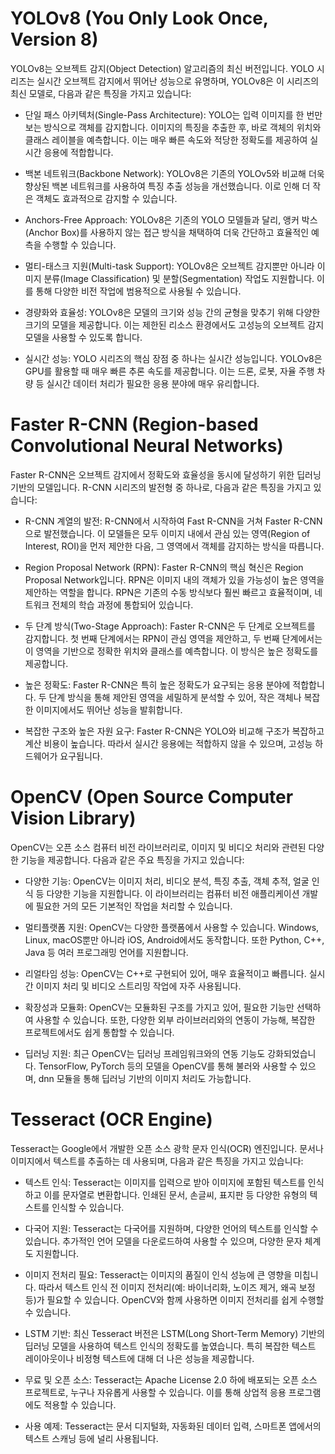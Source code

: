 # YOLOv8 (You Only Look Once, Version 8)
YOLOv8는 오브젝트 감지(Object Detection) 알고리즘의 최신 버전입니다. YOLO 시리즈는 실시간 오브젝트 감지에서 뛰어난 성능으로 유명하며, YOLOv8은 이 시리즈의 최신 모델로, 다음과 같은 특징을 가지고 있습니다:

 * 단일 패스 아키텍처(Single-Pass Architecture): YOLO는 입력 이미지를 한 번만 보는 방식으로 객체를 감지합니다. 이미지의 특징을 추출한 후, 바로 객체의 위치와 클래스 레이블을 예측합니다. 이는 매우 빠른 속도와 적당한 정확도를 제공하여 실시간 응용에 적합합니다.

* 백본 네트워크(Backbone Network): YOLOv8은 기존의 YOLOv5와 비교해 더욱 향상된 백본 네트워크를 사용하여 특징 추출 성능을 개선했습니다. 이로 인해 더 작은 객체도 효과적으로 감지할 수 있습니다.

* Anchors-Free Approach: YOLOv8은 기존의 YOLO 모델들과 달리, 앵커 박스(Anchor Box)를 사용하지 않는 접근 방식을 채택하여 더욱 간단하고 효율적인 예측을 수행할 수 있습니다.

* 멀티-태스크 지원(Multi-task Support): YOLOv8은 오브젝트 감지뿐만 아니라 이미지 분류(Image Classification) 및 분할(Segmentation) 작업도 지원합니다. 이를 통해 다양한 비전 작업에 범용적으로 사용될 수 있습니다.

* 경량화와 효율성: YOLOv8은 모델의 크기와 성능 간의 균형을 맞추기 위해 다양한 크기의 모델을 제공합니다. 이는 제한된 리소스 환경에서도 고성능의 오브젝트 감지 모델을 사용할 수 있도록 합니다.

* 실시간 성능: YOLO 시리즈의 핵심 장점 중 하나는 실시간 성능입니다. YOLOv8은 GPU를 활용할 때 매우 빠른 추론 속도를 제공합니다. 이는 드론, 로봇, 자율 주행 차량 등 실시간 데이터 처리가 필요한 응용 분야에 매우 유리합니다.

# Faster R-CNN (Region-based Convolutional Neural Networks)
Faster R-CNN은 오브젝트 감지에서 정확도와 효율성을 동시에 달성하기 위한 딥러닝 기반의 모델입니다. R-CNN 시리즈의 발전형 중 하나로, 다음과 같은 특징을 가지고 있습니다:

* R-CNN 계열의 발전: R-CNN에서 시작하여 Fast R-CNN을 거쳐 Faster R-CNN으로 발전했습니다. 이 모델들은 모두 이미지 내에서 관심 있는 영역(Region of Interest, ROI)을 먼저 제안한 다음, 그 영역에서 객체를 감지하는 방식을 따릅니다.

* Region Proposal Network (RPN): Faster R-CNN의 핵심 혁신은 Region Proposal Network입니다. RPN은 이미지 내의 객체가 있을 가능성이 높은 영역을 제안하는 역할을 합니다. RPN은 기존의 수동 방식보다 훨씬 빠르고 효율적이며, 네트워크 전체의 학습 과정에 통합되어 있습니다.

* 두 단계 방식(Two-Stage Approach): Faster R-CNN은 두 단계로 오브젝트를 감지합니다. 첫 번째 단계에서는 RPN이 관심 영역을 제안하고, 두 번째 단계에서는 이 영역을 기반으로 정확한 위치와 클래스를 예측합니다. 이 방식은 높은 정확도를 제공합니다.

* 높은 정확도: Faster R-CNN은 특히 높은 정확도가 요구되는 응용 분야에 적합합니다. 두 단계 방식을 통해 제안된 영역을 세밀하게 분석할 수 있어, 작은 객체나 복잡한 이미지에서도 뛰어난 성능을 발휘합니다.

* 복잡한 구조와 높은 자원 요구: Faster R-CNN은 YOLO와 비교해 구조가 복잡하고 계산 비용이 높습니다. 따라서 실시간 응용에는 적합하지 않을 수 있으며, 고성능 하드웨어가 요구됩니다.

# OpenCV (Open Source Computer Vision Library)
OpenCV는 오픈 소스 컴퓨터 비전 라이브러리로, 이미지 및 비디오 처리와 관련된 다양한 기능을 제공합니다. 다음과 같은 주요 특징을 가지고 있습니다:

* 다양한 기능: OpenCV는 이미지 처리, 비디오 분석, 특징 추출, 객체 추적, 얼굴 인식 등 다양한 기능을 지원합니다. 이 라이브러리는 컴퓨터 비전 애플리케이션 개발에 필요한 거의 모든 기본적인 작업을 처리할 수 있습니다.

* 멀티플랫폼 지원: OpenCV는 다양한 플랫폼에서 사용할 수 있습니다. Windows, Linux, macOS뿐만 아니라 iOS, Android에서도 동작합니다. 또한 Python, C++, Java 등 여러 프로그래밍 언어를 지원합니다.

* 리얼타임 성능: OpenCV는 C++로 구현되어 있어, 매우 효율적이고 빠릅니다. 실시간 이미지 처리 및 비디오 스트리밍 작업에 자주 사용됩니다.

* 확장성과 모듈화: OpenCV는 모듈화된 구조를 가지고 있어, 필요한 기능만 선택하여 사용할 수 있습니다. 또한, 다양한 외부 라이브러리와의 연동이 가능해, 복잡한 프로젝트에서도 쉽게 통합할 수 있습니다.

* 딥러닝 지원: 최근 OpenCV는 딥러닝 프레임워크와의 연동 기능도 강화되었습니다. TensorFlow, PyTorch 등의 모델을 OpenCV를 통해 불러와 사용할 수 있으며, dnn 모듈을 통해 딥러닝 기반의 이미지 처리도 가능합니다.

# Tesseract (OCR Engine)
Tesseract는 Google에서 개발한 오픈 소스 광학 문자 인식(OCR) 엔진입니다. 문서나 이미지에서 텍스트를 추출하는 데 사용되며, 다음과 같은 특징을 가지고 있습니다:

* 텍스트 인식: Tesseract는 이미지를 입력으로 받아 이미지에 포함된 텍스트를 인식하고 이를 문자열로 변환합니다. 인쇄된 문서, 손글씨, 표지판 등 다양한 유형의 텍스트를 인식할 수 있습니다.

* 다국어 지원: Tesseract는 다국어를 지원하며, 다양한 언어의 텍스트를 인식할 수 있습니다. 추가적인 언어 모델을 다운로드하여 사용할 수 있으며, 다양한 문자 체계도 지원합니다.

* 이미지 전처리 필요: Tesseract는 이미지의 품질이 인식 성능에 큰 영향을 미칩니다. 따라서 텍스트 인식 전 이미지 전처리(예: 바이너리화, 노이즈 제거, 왜곡 보정 등)가 필요할 수 있습니다. OpenCV와 함께 사용하면 이미지 전처리를 쉽게 수행할 수 있습니다.

* LSTM 기반: 최신 Tesseract 버전은 LSTM(Long Short-Term Memory) 기반의 딥러닝 모델을 사용하여 텍스트 인식의 정확도를 높였습니다. 특히 복잡한 텍스트 레이아웃이나 비정형 텍스트에 대해 더 나은 성능을 제공합니다.

* 무료 및 오픈 소스: Tesseract는 Apache License 2.0 하에 배포되는 오픈 소스 프로젝트로, 누구나 자유롭게 사용할 수 있습니다. 이를 통해 상업적 응용 프로그램에도 적용할 수 있습니다.

* 사용 예제: Tesseract는 문서 디지털화, 자동화된 데이터 입력, 스마트폰 앱에서의 텍스트 스캐닝 등에 널리 사용됩니다.